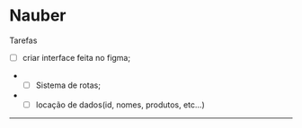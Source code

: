 # Nauber

Tarefas
- [  ] criar interface feita no figma;
- - [  ] Sistema de rotas;
- - [  ] locação de dados(id, nomes, produtos, etc...)
----
